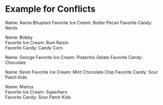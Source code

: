 # Example for Conflicts
Name: Aarna Bhuptani
Favorite Ice Cream: Butter Pecan
Favorite Candy: Nerds

Name: Bobby  
Favorite Ice Cream: Rum Raisin  
Favorite Candy: Candy Corn 

Name: George 
Favorite Ice Cream: Pistachio Gelato 
Favorite Candy: Chocolate 

Name: Kevin
Favorite Ice Cream: Mint Chocolate Chip
Favorite Candy: Sour Patch Kids

Name: Marius<br>
Favorite Ice Cream: Superhero<br>
Favorite Candy: Sour Patch Kids<br>